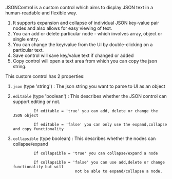 JSONControl is a custom control which aims to display JSON text in a human-readable and flexible way. 

1. It supports expansion and collapse of individual JSON key-value pair nodes and also allows for easy viewing of text.
2. You can add or delete particular node - which involves array, object or single entry.
3. You can change the key/value from the UI by double-clicking on a particular text.
4. Save control will save key/value text if changed or added
5. Copy control will open a text area from which you can copy the json string.

This custom control has 2 properties:

1. `json`       (type 'string')  : The json string you want to parse to UI as an object
2. `editable`   (type 'boolean') : This describes whether the JSON control can support editing or not.

                If editable = 'true' you can add, delete or change the JSON object
                
                If editable = 'false' you can only use the expand,collapse and copy functionality
                
3. `collapsible` (type boolean) : This describes whether the nodes can collapse/expand
                
                If collapsible = 'true' you can collapse/expand a node
          
                If collapsible = 'false' you can use add,delete or change functionality but will 
                                  not be able to expand/collapse a node. 

